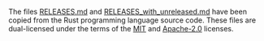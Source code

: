 The files [RELEASES.md](RELEASES.md) and [RELEASES_with_unreleased.md](RELEASES_with_unreleased.md) have been copied from the
Rust programming language source code. These files are dual-licensed under the terms of the [MIT](../../LICENSE-MIT) and
[Apache-2.0](../../LICENSE-APACHE) licenses.